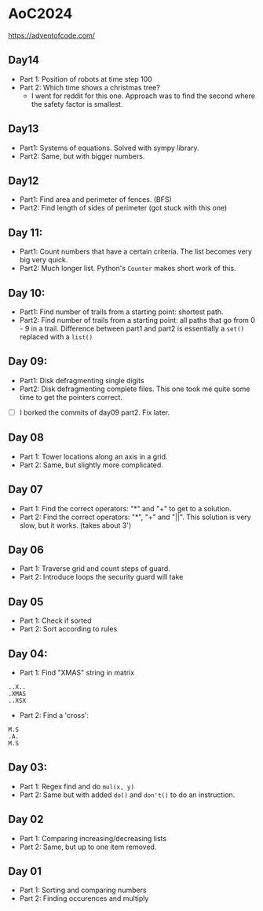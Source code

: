 # AoC2024

https://adventofcode.com/

## Day14
- Part 1: Position of robots at time step 100
- Part 2: Which time shows a christmas tree?
  - I went for reddit for this one. Approach was to find the second where the safety factor is smallest.

## Day13
- Part1: Systems of equations. Solved with sympy library.
- Part2: Same, but with bigger numbers.

## Day12
- Part1: Find area and perimeter of fences. (BFS)
- Part2: Find length of sides of perimeter (got stuck with this one)

## Day 11: 
- Part1: Count numbers that have a certain criteria. The list becomes very big very quick.
- Part2: Much longer list. Python's `Counter` makes short work of this.

## Day 10: 
- Part1: Find number of trails from a starting point: shortest path.
- Part2: Find number of trails from a starting point: all paths that go from 0 - 9 in a trail. Difference between part1 and part2 is essentially a `set()` replaced with a `list()`

## Day 09:
- Part1: Disk defragmenting single digits
- Part2: Disk defragmenting complete files. This one took me quite some time to get the pointers correct. 
- [ ] I borked the commits of day09 part2. Fix later.

## Day 08
- Part 1: Tower locations along an axis in a grid.
- Part 2: Same, but slightly more complicated.

## Day 07
- Part 1: Find the correct operators: "*" and "+" to get to a solution.
- Part 2: Find the correct operators: "*", "+" and "||". This solution is very slow, but it works. (takes about 3')

## Day 06
- Part 1: Traverse grid and count steps of guard.
- Part 2: Introduce loops the security guard will take

## Day 05
- Part 1: Check if sorted
- Part 2: Sort according to rules

## Day 04:
- Part 1: Find "XMAS" string in matrix
```text
..X..
.XMAS
..XSX
```
- Part 2: Find a 'cross':

```text
M.S
.A.
M.S
```

## Day 03:
- Part 1: Regex find and do `mul(x, y)` 
- Part 2: Same but with added `do()` and `don't()` to do an instruction.

## Day 02
- Part 1: Comparing increasing/decreasing lists
- Part 2: Same, but up to one item removed.

## Day 01
- Part 1: Sorting and comparing numbers
- Part 2: Finding occurences and multiply
